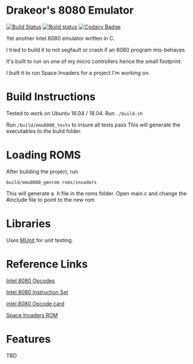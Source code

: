 # Drakeor's 8080 Emulator
[![Build Status](https://travis-ci.org/drakeor/drakeor-8080-emulator.svg?branch=master)](https://travis-ci.org/drakeor/drakeor-8080-emulator)
[![Build status](https://ci.appveyor.com/api/projects/status/i08x5bxqyr53cyk9?svg=true)](https://ci.appveyor.com/project/drakeor/drakeor-8080-emulator)
[![Codacy Badge](https://api.codacy.com/project/badge/Grade/a6b0c7e331404e80b7986656ad0395a1)](https://www.codacy.com/app/drakeor.dragon/drakeor-8080-emulator?utm_source=github.com&amp;utm_medium=referral&amp;utm_content=drakeor/drakeor-8080-emulator&amp;utm_campaign=Badge_Grade)

Yet another Intel 8080 emulator written in C.

I tried to build it to not segfault or crash if an 8080 program mis-behaves.

It's built to run on one of my micro controllers hence the small footprint.

I built it to run Space Invaders for a project I'm working on.

# Build Instructions
Tested to work on Ubuntu 16.04 / 18.04.
Run `./build.sh`

Run `/build/emu8080_tests` to insure all tests pass
This will generate the executables to the build folder.

# Loading ROMS
After building the project, run

`build/emu8080_genrom roms/invaders`

This will generate a .h file in the roms folder. Open main.c and change the #include file to point to the new rom

# Libraries
Uses [MUnit](https://github.com/nemequ/munit) for unit testing.

# Reference Links
[Intel 8080 Opcodes](http://nemesis.lonestar.org/computers/tandy/software/apps/m4/qd/opcodes.html)

[Intel 8080 Instruction Set](http://www.pastraiser.com/cpu/i8080/i8080_opcodes.html)

[intel 8080 Opcode card](http://www.cmas-net.org.uk/vintage/Ref-Cards/MCS85-Intel-8085-8080-Ref-Card-July-1977.pdf)

[Space Invaders ROM](https://github.com/ezet/i8080-emulator/tree/master/invaders%20rom)


# Features
TBD
